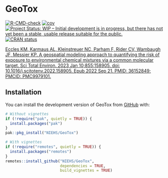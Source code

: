 
<!-- README.md is generated from README.Rmd. Please edit that file -->

# GeoTox

<!-- badges: start -->

[![R-CMD-check](https://github.com/NIEHS/GeoTox/actions/workflows/check-release.yaml/badge.svg)](https://github.com/NIEHS/GeoTox/actions/workflows/check-release.yaml)
[![cov](https://NIEHS.github.io/GeoTox/badges/coverage.svg)](https://github.com/NIEHS/GeoTox/actions)
[![Project Status: WIP – Initial development is in progress, but there
has not yet been a stable, usable release suitable for the
public.](https://www.repostatus.org/badges/latest/wip.svg)](https://www.repostatus.org/#wip)
[![CRAN
status](https://www.r-pkg.org/badges/version/GeoTox)](https://CRAN.R-project.org/package=GeoTox)

<!-- badges: end -->

[Eccles KM, Karmaus AL, Kleinstreuer NC, Parham F, Rider CV, Wambaugh
JF, Messier KP. A geospatial modeling approach to quantifying the risk
of exposure to environmental chemical mixtures via a common molecular
target. Sci Total Environ. 2023 Jan 10;855:158905. doi:
10.1016/j.scitotenv.2022.158905. Epub 2022 Sep 21. PMID: 36152849;
PMCID: PMC9979101.](https://pubmed.ncbi.nlm.nih.gov/36152849/)

## Installation

You can install the development version of GeoTox from
[GitHub](https://github.com/) with:

``` r
# Without vignettes
if (!require("pak", quietly = TRUE)) {
  install.packages("pak")
}
pak::pkg_install("NIEHS/GeoTox")

# With vignettes
if (!require("remotes", quietly = TRUE)) {
  install.packages("remotes")
}
remotes::install_github("NIEHS/GeoTox",
                        dependencies = TRUE,
                        build_vignettes = TRUE)
```
